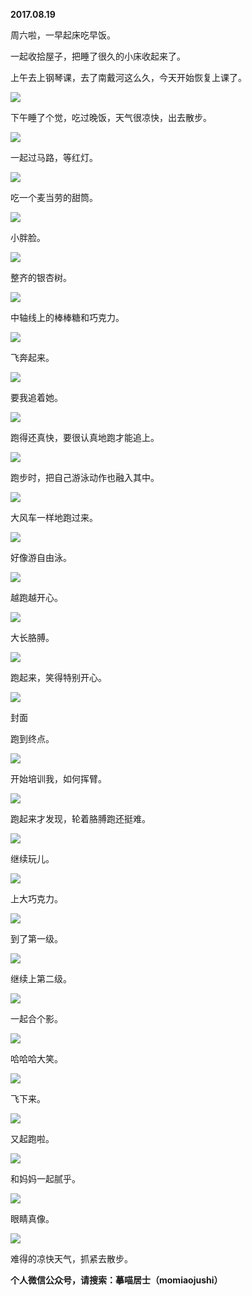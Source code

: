 
          
            
**2017.08.19**

周六啦，一早起床吃早饭。

一起收拾屋子，把睡了很久的小床收起来了。

上午去上钢琴课，去了南戴河这么久，今天开始恢复上课了。




![](//upload-images.jianshu.io/upload_images/51001-285192128a9c1393.jpg)




下午睡了个觉，吃过晚饭，天气很凉快，出去散步。




![](//upload-images.jianshu.io/upload_images/51001-cde975999f36fd3c.jpg)




一起过马路，等红灯。




![](//upload-images.jianshu.io/upload_images/51001-3e730c049f3e80e0.jpg)




吃一个麦当劳的甜筒。




![](//upload-images.jianshu.io/upload_images/51001-4e0819becc70a5f6.jpg)




小胖脸。




![](//upload-images.jianshu.io/upload_images/51001-2f4483c901c90b57.jpg)




整齐的银杏树。




![](//upload-images.jianshu.io/upload_images/51001-3c835c03b42f7521.jpg)




中轴线上的棒棒糖和巧克力。




![](//upload-images.jianshu.io/upload_images/51001-ca1a35114df15f20.jpg)




飞奔起来。




![](//upload-images.jianshu.io/upload_images/51001-722c8b6e80ff7288.jpg)




要我追着她。




![](//upload-images.jianshu.io/upload_images/51001-2ab5d29d614bde0a.jpg)




跑得还真快，要很认真地跑才能追上。




![](//upload-images.jianshu.io/upload_images/51001-580dbdbc6ae2d8a2.jpg)




跑步时，把自己游泳动作也融入其中。




![](//upload-images.jianshu.io/upload_images/51001-aae885cb258403fb.jpg)




大风车一样地跑过来。




![](//upload-images.jianshu.io/upload_images/51001-88a4cef1027271ce.jpg)




好像游自由泳。




![](//upload-images.jianshu.io/upload_images/51001-115dde009dbbf647.jpg)




越跑越开心。




![](//upload-images.jianshu.io/upload_images/51001-2702e81128b490f8.jpg)




大长胳膊。




![](//upload-images.jianshu.io/upload_images/51001-4aefc41998a62bdc.jpg)




跑起来，笑得特别开心。




![](//upload-images.jianshu.io/upload_images/51001-9f6846f7a1f4c264.jpg)

封面


跑到终点。




![](//upload-images.jianshu.io/upload_images/51001-07e1ea473d9b91e1.jpg)




开始培训我，如何挥臂。




![](//upload-images.jianshu.io/upload_images/51001-d3e8627e35abeedc.jpg)




跑起来才发现，轮着胳膊跑还挺难。




![](//upload-images.jianshu.io/upload_images/51001-e229f28533498ab1.jpg)




继续玩儿。




![](//upload-images.jianshu.io/upload_images/51001-e0a8ca7d01e57481.jpg)




上大巧克力。




![](//upload-images.jianshu.io/upload_images/51001-b6cf903b71cd5f9c.jpg)




到了第一级。




![](//upload-images.jianshu.io/upload_images/51001-52c1b59ce0e98c37.jpg)




继续上第二级。




![](//upload-images.jianshu.io/upload_images/51001-ff8ba6e7a8a65281.jpg)




一起合个影。




![](//upload-images.jianshu.io/upload_images/51001-c2be47b88b4cd864.jpg)




哈哈哈大笑。




![](//upload-images.jianshu.io/upload_images/51001-e092b39bbd2c45b8.jpg)




飞下来。




![](//upload-images.jianshu.io/upload_images/51001-1f6e598896232734.jpg)




又起跑啦。




![](//upload-images.jianshu.io/upload_images/51001-d045f19bdf48c121.jpg)




和妈妈一起腻乎。




![](//upload-images.jianshu.io/upload_images/51001-ba0ce34dd1e4f804.jpg)




眼睛真像。




![](//upload-images.jianshu.io/upload_images/51001-ee8aa9883bf9ae76.jpg)




难得的凉快天气，抓紧去散步。


**个人微信公众号，请搜索：摹喵居士（momiaojushi）**

          
        